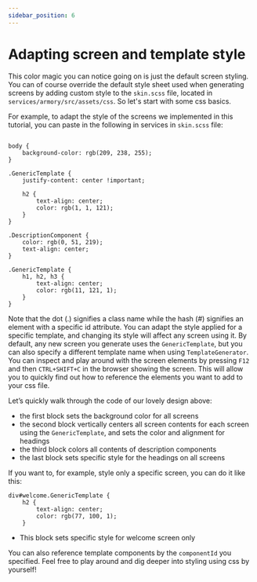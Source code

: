 ```yaml
---
sidebar_position: 6
---
```


# Adapting screen and template style

This color magic you can notice going on is just the default screen styling. You can of course override the default style sheet used when generating screens by adding custom style to the `skin.scss` file, located in `services/armory/src/assets/css`.
So let's start with some css basics. 

For example, to adapt the style of the screens we implemented in this tutorial, you can paste in the following in services in `skin.scss` file:

```"css title="armory/src/assets/css/skin.scss"

body {
    background-color: rgb(209, 238, 255);
}

.GenericTemplate {
    justify-content: center !important;

    h2 {
        text-align: center;
        color: rgb(1, 1, 121);
    }
}

.DescriptionComponent {
    color: rgb(0, 51, 219);
    text-align: center;
}

.GenericTemplate {
    h1, h2, h3 {
        text-align: center;
        color: rgb(11, 121, 1);
    }
}
```
Note that the dot (.) signifies a class name while the hash (#) signifies an element with a specific id attribute.
You can adapt the style applied for a specific template, and changing its style will affect any screen using it. By default, any new screen you generate uses the `GenericTemplate`, but you can also specify a different template name when using `TemplateGenerator`.
You can inspect and play around with the screen elements by pressing `F12` and then `CTRL+SHIFT+C` in the browser showing the screen. This will allow you to quickly find out how to reference the elements you want to add to your css file.

Let’s quickly walk through the code of our lovely design above:
* the first block sets the background color for all screens
* the second block vertically centers all screen contents for each screen using the `GenericTemplate`, and sets the color and alignment for headings
* the third block colors all contents of description components
* the last block sets specific style for the headings on all screens

If you want to, for example, style only a specific screen, you can do it like this:

```"css title="armory/src/assets/css/skin.scss"
div#welcome.GenericTemplate {
    h2 {
        text-align: center;
        color: rgb(77, 100, 1);
    }
```
* This block sets specific style for welcome screen only

You can also reference template components by the `componentId` you specified.
Feel free to play around and dig deeper into styling using css by yourself!